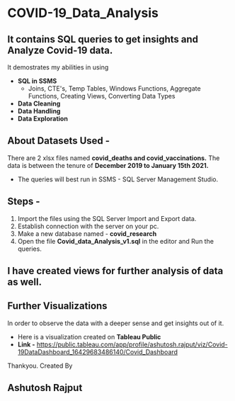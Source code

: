 # COVID-19_Data_Analysis

## It contains SQL queries to get insights and Analyze Covid-19 data.
It demostrates my abilities in using
- **SQL in SSMS**
  - Joins, CTE's, Temp Tables, Windows Functions, Aggregate Functions, Creating Views, Converting Data Types
- **Data Cleaning**
- **Data Handling**
- **Data Exploration**

## About Datasets Used -
There are 2 xlsx files named **covid_deaths and covid_vaccinations.**
The data is between the tenure of **December 2019 to January 15th 2021.**

  - The queries will best run in SSMS - SQL Server Management Studio.

## Steps -
1. Import the files using the SQL Server Import and Export data.
2. Establish connection with the server on your pc.
3. Make a new database named - **covid_research**
4. Open the file **Covid_data_Analysis_v1.sql** in the editor and Run the queries.


## I have created views for further analysis of data as well.

## Further Visualizations 
In order to observe the data with a deeper sense and get insights out of it.
- Here is a visualization created on **Tableau Public**
- **Link -** https://public.tableau.com/app/profile/ashutosh.rajput/viz/Covid-19DataDashboard_16429683486140/Covid_Dashboard


Thankyou.
Created By
## Ashutosh Rajput
